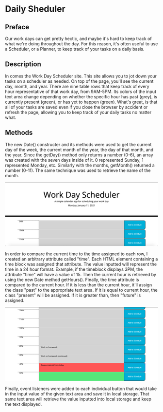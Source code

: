 # Daily Sheduler

## Preface
Our work days can get pretty hectic, and maybe it's hard to keep track of what we're doing throughout the day. For this reason, it's often useful to use a Scheduler, or a Planner, to keep track of your tasks on a daily basis.

## Description
In comes the Work Day Scheduler site. This site allows you to jot down your tasks on a scheduler as needed. On top of the page, you'll see the current day, month, and year. There are nine table rows that keep track of every hour representative of that work day, from 9AM-5PM. Its colors of the input text area change depending on whether the specific hour has past (grey), is currently present (green), or has yet to happen (green). What's great, is that all of your tasks are saved even if you close the browser by accident or refresh the page, allowing you to keep track of your daily tasks no matter what.

## Methods
The new Date() constructer and its methods were used to get the current day of the week, the current month of the year, the day of that month, and the year. Since the getDay() method only returns a number (0-6), an array was created with the seven days inside of it. 0 represented Sunday, 1 represented Monday, etc. Similarly with the months, getMonth() returned a number (0-11). The same technique was used to retrieve the name of the month.

![Alt text](./Screenshots/date.png)

In order to compare the current time to the time assigned to each row, I created an arbitrary attribute called "time". Each HTML element containing a time block was assigned that attribute. The value inputted will represent the time in a 24 hour format. Example, if the timeblock displays 3PM, the attribute "time" will have a value of 15. Then the current hour is retrieved by using the new Date method getHours(). Finally, the time attribute is compared to the current hour. If it is less than the current hour, it'll assign the class "past" to the appropriate text area. If it is equal to current hour, the class "present" will be assigned. If it is greater than, then "future" is assigned.

![Alt text](./Screenshots/color-switch.png)

Finally, event listeners were added to each individual button that would take in the input value of the given text area and save it in local storage. That same text area will retrieve the value inputted into local storage and keep the text displayed.